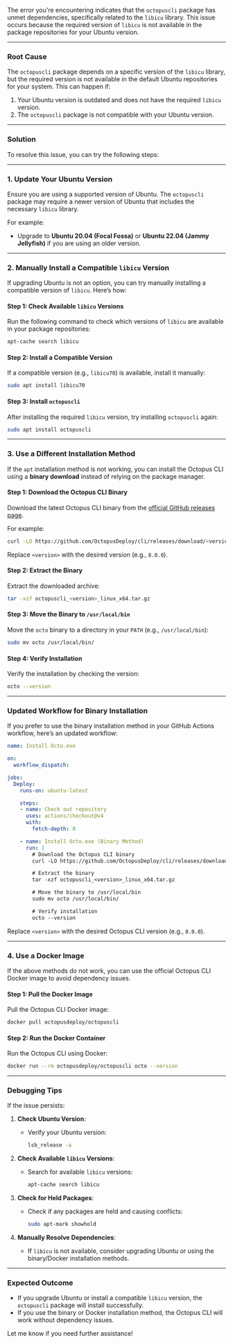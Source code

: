 The error you're encountering indicates that the `octopuscli` package has unmet dependencies, specifically related to the `libicu` library. This issue occurs because the required version of `libicu` is not available in the package repositories for your Ubuntu version.

---

### **Root Cause**
The `octopuscli` package depends on a specific version of the `libicu` library, but the required version is not available in the default Ubuntu repositories for your system. This can happen if:
1. Your Ubuntu version is outdated and does not have the required `libicu` version.
2. The `octopuscli` package is not compatible with your Ubuntu version.

---

### **Solution**
To resolve this issue, you can try the following steps:

---

### **1. Update Your Ubuntu Version**
Ensure you are using a supported version of Ubuntu. The `octopuscli` package may require a newer version of Ubuntu that includes the necessary `libicu` library.

For example:
- Upgrade to **Ubuntu 20.04 (Focal Fossa)** or **Ubuntu 22.04 (Jammy Jellyfish)** if you are using an older version.

---

### **2. Manually Install a Compatible `libicu` Version**
If upgrading Ubuntu is not an option, you can try manually installing a compatible version of `libicu`. Here’s how:

#### **Step 1: Check Available `libicu` Versions**
Run the following command to check which versions of `libicu` are available in your package repositories:
```bash
apt-cache search libicu
```

#### **Step 2: Install a Compatible Version**
If a compatible version (e.g., `libicu70`) is available, install it manually:
```bash
sudo apt install libicu70
```

#### **Step 3: Install `octopuscli`**
After installing the required `libicu` version, try installing `octopuscli` again:
```bash
sudo apt install octopuscli
```

---

### **3. Use a Different Installation Method**
If the `apt` installation method is not working, you can install the Octopus CLI using a **binary download** instead of relying on the package manager.

#### **Step 1: Download the Octopus CLI Binary**
Download the latest Octopus CLI binary from the [official GitHub releases page](https://github.com/OctopusDeploy/cli/releases).

For example:
```bash
curl -LO https://github.com/OctopusDeploy/cli/releases/download/<version>/octopuscli_<version>_linux_x64.tar.gz
```

Replace `<version>` with the desired version (e.g., `8.0.0`).

#### **Step 2: Extract the Binary**
Extract the downloaded archive:
```bash
tar -xzf octopuscli_<version>_linux_x64.tar.gz
```

#### **Step 3: Move the Binary to `/usr/local/bin`**
Move the `octo` binary to a directory in your `PATH` (e.g., `/usr/local/bin`):
```bash
sudo mv octo /usr/local/bin/
```

#### **Step 4: Verify Installation**
Verify the installation by checking the version:
```bash
octo --version
```

---

### **Updated Workflow for Binary Installation**
If you prefer to use the binary installation method in your GitHub Actions workflow, here’s an updated workflow:

```yaml
name: Install Octo.exe

on:
  workflow_dispatch:

jobs:
  Deploy:
    runs-on: ubuntu-latest

    steps:
    - name: Check out repository
      uses: actions/checkout@v4
      with:
        fetch-depth: 0

    - name: Install Octo.exe (Binary Method)
      run: |
        # Download the Octopus CLI binary
        curl -LO https://github.com/OctopusDeploy/cli/releases/download/<version>/octopuscli_<version>_linux_x64.tar.gz

        # Extract the binary
        tar -xzf octopuscli_<version>_linux_x64.tar.gz

        # Move the binary to /usr/local/bin
        sudo mv octo /usr/local/bin/

        # Verify installation
        octo --version
```

Replace `<version>` with the desired Octopus CLI version (e.g., `8.0.0`).

---

### **4. Use a Docker Image**
If the above methods do not work, you can use the official Octopus CLI Docker image to avoid dependency issues.

#### **Step 1: Pull the Docker Image**
Pull the Octopus CLI Docker image:
```bash
docker pull octopusdeploy/octopuscli
```

#### **Step 2: Run the Docker Container**
Run the Octopus CLI using Docker:
```bash
docker run --rm octopusdeploy/octopuscli octo --version
```

---

### **Debugging Tips**
If the issue persists:
1. **Check Ubuntu Version**:
   - Verify your Ubuntu version:
     ```bash
     lsb_release -a
     ```

2. **Check Available `libicu` Versions**:
   - Search for available `libicu` versions:
     ```bash
     apt-cache search libicu
     ```

3. **Check for Held Packages**:
   - Check if any packages are held and causing conflicts:
     ```bash
     sudo apt-mark showhold
     ```

4. **Manually Resolve Dependencies**:
   - If `libicu` is not available, consider upgrading Ubuntu or using the binary/Docker installation methods.

---

### **Expected Outcome**
- If you upgrade Ubuntu or install a compatible `libicu` version, the `octopuscli` package will install successfully.
- If you use the binary or Docker installation method, the Octopus CLI will work without dependency issues.

Let me know if you need further assistance!
